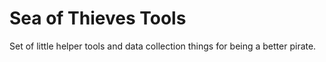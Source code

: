 Sea of Thieves Tools
====================

Set of little helper tools and data collection things for being a better pirate.
